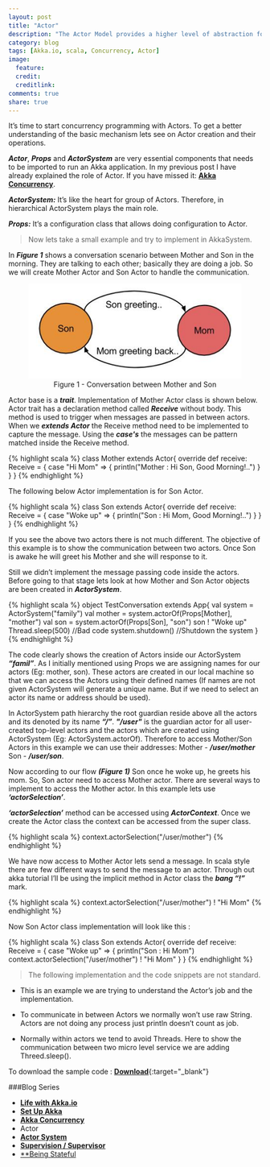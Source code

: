 ```yaml
---
layout: post
title: "Actor"
description: "The Actor Model provides a higher level of abstraction for writing concurrent and distributed systems"
category: blog
tags: [Akka.io, scala, Concurrency, Actor]
image:
  feature:
  credit:
  creditlink:
comments: true
share: true
---
```


It’s time to start concurrency programming with Actors. To get a better understanding of the basic mechanism lets see on Actor creation and their operations.

**_Actor_**, **_Props_** and **_ActorSystem_** are very essential components that needs to be imported to run an Akka application. In my previous post I have already explained the role of Actor. If you have missed it: [**Akka Concurrency**](/articles/akka-concurrency/).

**_ActorSystem:_** It’s like the heart for group of Actors. Therefore, in hierarchical ActorSystem plays the main role.

**_Props:_** It’s a configuration class that allows doing configuration to Actor.

> Now lets take a small example and try to implement in AkkaSystem. 

In **_Figure 1_** shows a conversation scenario between Mother and Son in the morning. They are talking to each other; basically they are doing a job. So we will create Mother Actor and Son Actor to handle the communication. 

<figure style="text-align: center;">
  <a href="/blog/akka-blog-series/actor.jpg"><img src="/blog/akka-blog-series/actor.jpg" alt="image"></a>
  <figcaption>Figure 1 - Conversation between Mother and Son</figcaption>
</figure>

Actor base is a **_trait_**. Implementation of Mother Actor class is shown below. Actor trait has a declaration method called **_Receive_** without body. This method is used to trigger when messages are passed in between actors. When we **_extends Actor_** the Receive method need to be implemented to capture the message. Using the **_case's_** the messages can be pattern matched inside the Receive method. 

{% highlight scala %}
class Mother extends Actor{
  override def receive: Receive = {
    case "Hi Mom" => {
      println("Mother : Hi Son, Good Morning!..")
    }
  }
}
{% endhighlight %}

The following below Actor implementation is for Son Actor.

{% highlight scala %}
class Son extends Actor{
  override def receive: Receive = {
    case "Woke up" => {
      println("Son : Hi Mom, Good Morning!..")
    }
  }
}
{% endhighlight %}

If you see the above two actors there is not much different. The objective of this example is to show the communication between two actors. Once Son is awake he will greet his Mother and she will response to it.

Still we didn’t implement the message passing code inside the actors. Before going to that stage lets look at how Mother and Son Actor objects are been created in **_ActorSystem_**.

{% highlight scala %}
object TestConversation extends App{
  val system = ActorSystem("family")
  val mother = system.actorOf(Props[Mother], "mother")
  val son = system.actorOf(Props[Son], "son")
  son ! "Woke up"
  Thread.sleep(500) //Bad code
  system.shutdown() //Shutdown the system
}
{% endhighlight %}

The code clearly shows the creation of Actors inside our ActorSystem **_“famil”_**. As I initially mentioned using Props we are assigning names for our actors (Eg: mother, son). These actors are created in our local machine so that we can access the Actors using their defined names (If names are not given ActorSystem will generate a unique name. But if we need to select an actor its name or address should be used).  

In ActorSystem path hierarchy the root guardian reside above all the actors and its denoted by its name **_“/”_**. **_"/user"_** is the guardian actor for all user-created top-level actors and the actors which are created using ActorSystem (Eg: ActorSystem.actorOf). Therefore to access Mother/Son Actors in this example we can use their addresses: Mother - **_/user/mother_** Son - **_/user/son_**.

Now according to our flow **_(Figure 1)_** Son once he woke up, he greets his mom. So, Son actor need to access Mother actor. There are several ways to implement to access the Mother actor. In this example lets use **_‘actorSelection’_**.

**_‘actorSelection’_** method can be accessed using **_ActorContext_**. Once we create the Actor class the context can be accessed from the super class. 

{% highlight scala %}
context.actorSelection("/user/mother") 
{% endhighlight %}

We have now access to Mother Actor lets send a message. In scala style there are few different ways to send the message to an actor. Through out akka tutorial I’ll be using the implicit method in Actor class the **_bang “!”_** mark.

{% highlight scala %}
context.actorSelection("/user/mother") ! "Hi Mom"
{% endhighlight %}

Now Son Actor class implementation will look like this :

{% highlight scala %}
class Son extends Actor{
  override def receive: Receive = {
    case "Woke up" => {
      println("Son : Hi Mom")
      context.actorSelection("/user/mother") ! "Hi Mom"
    }
  }
{% endhighlight %}

> The following implementation and the code snippets are not standard. 

* This is an example we are trying to understand the Actor’s job and the implementation.

* To communicate in between Actors we normally won’t use raw String. Actors are not doing any process just println doesn’t count as job.

* Normally within actors we tend to avoid Threads. Here to show the communication between two micro level service we are adding Threed.sleep(). 

To download the sample code : [**Download**](https://github.com/Renien/akka-tutorials){:target="_blank"}

###Blog Series
* [**Life with Akka.io**](/articles/life-with-akka/)
* [**Set Up Akka**](/blog/set-up-akka/)
* [**Akka Concurrency**](/blog/akka-concurrency/)
* Actor
* [**Actor System**](/blog/actor-system/)
* [**Supervision / Supervisor**](/blog/supervisor/)
* [**Being Stateful](/blog/being-stateful/)